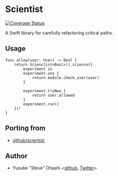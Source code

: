 # Scientist

[![Coverage Status](https://coveralls.io/repos/github/junkpiano/scientist/badge.svg?branch=master)](https://coveralls.io/github/junkpiano/scientist?branch=master)

A Swift library for carefully refactoring critical paths.

## Usage

    func allow(user: User) -> Bool {
	    return Scienctist<Bool>().science({
	    	experiment in
	    	experiment.use {
	    		return module.check_user(user)
	    	}

	    	experiment.tryNew {
	    		return user.allowed
	    	}
	    	experiment.run()
	    })!
    }

## Porting from

- [github/scientist](https://github.com/github/scientist)

## Author

- Yusuke "Steve" Ohashi <[github](https://github.com/junkpiano), [Twitter](https://twitter.com/junkpiano)>
